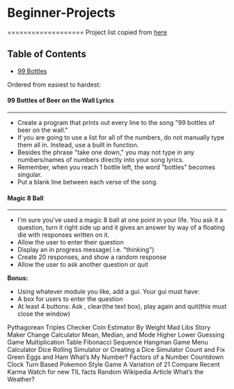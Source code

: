 # Beginner-Projects
===================
Project list copied from [here](https://docs.google.com/document/d/1TyqD2_oDtiQIh_Y55J5RfeA91JJECc97xYIKM112H9I/edit?usp=sharing)


## Table of Contents

- [99 Bottles](https://github.com/alfredmuffin/Beginner-Projects#99-bottles)


Ordered from easiest to hardest:
#### 99 Bottles of Beer on the Wall Lyrics
----------------
- Create a program that prints out every line to the song "99 bottles of beer on the wall."
- If you are going to use a list for all of the numbers, do not manually type them all in. Instead, use a built in function.
- Besides the phrase "take one down," you may not type in any numbers/names of numbers directly into your song lyrics.
- Remember, when you reach 1 bottle left, the word "bottles" becomes singular.
- Put a blank line between each verse of the song.

#### Magic 8 Ball
-----------------
- I'm sure you've used a magic 8 ball at one point in your life. You ask it a question, turn it right side up and it gives an answer by way of a floating die with responses written on it.
- Allow the user to enter their question
- Display an in progress message( i.e. "thinking")
- Create 20 responses, and show a random response
- Allow the user to ask another question or quit

**Bonus:**
- Using whatever module you like, add a gui. Your gui must have:
- A box for users to enter the question
- At least 4 buttons: Ask , clear(the text box), play again and quit(this must close the window)

Pythagorean Triples Checker
Coin Estimator By Weight
Mad Libs Story Maker
Change Calculator
Mean, Median, and Mode
Higher Lower Guessing Game
Multiplication Table
Fibonacci Sequence
Hangman Game
Menu Calculator
Dice Rolling Simulator or Creating a Dice Simulator
Count and Fix Green Eggs and Ham
What’s My Number?
Factors of a Number
Countdown Clock
Turn Based Pokemon Style Game
A Variation of 21
Compare Recent Karma
Watch for new TIL facts
Random Wikipedia Article
What’s the Weather?
